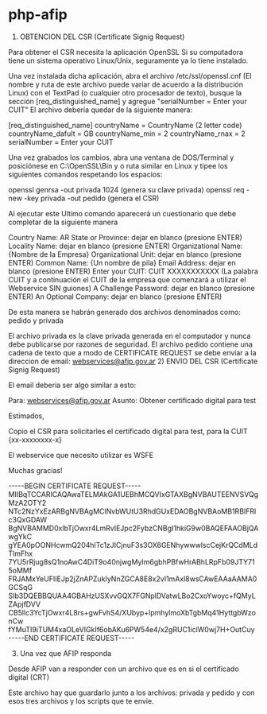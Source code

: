 # php-afip

1) OBTENCION DEL CSR (Certificate Signig Request) 

Para obtener el CSR necesita la aplicación OpenSSL
Si su computadora tiene un sistema operativo Linux/Unix, seguramente ya lo tiene instalado. 

Una vez instalada dicha aplicación, abra el archivo /etc/ssl/openssl.cnf (El nombre y ruta de este archivo puede variar de acuerdo a la distribución Linux) con el TextPad (o cualquier otro procesador de texto), busque la sección  [req_distinguished_name] y agregue "serialNumber = Enter your CUIT"
El archivo debería quedar de la siguiente manera:

[req_distinguished_name]
countryName = CountryName (2 letter code)
countryName_dafuIt = GB
countryName_min = 2
countryName_rnax = 2
serialNumber = Enter your CUIT

Una vez grabados los cambios, abra una ventana de DOS/Terminal y posiciónese en C:\OpenSSL\Bin y o ruta similar en Linux y tipee los siguientes comandos respetando los espacios:

openssl genrsa -out privada 1024 (genera su clave privada)
openssl req -new -key privada -out pedido (genera el CSR)

Al ejecutar este Ultimo comando aparecerá un cuestionario que debe completar de la siguiente manera

Country Name: AR
State or Province: dejar en blanco (presione ENTER)
Locality Name: dejar en blanco (presione ENTER)
Organizational Name: {Nombre de Ia Empresa}
Organizational Unit: dejar en blanco (presione ENTER)
Common Name: {Un nombre de pila}
Email Address: dejar en blanco (presione ENTER)
Enter your CUIT: CUIT XXXXXXXXXXX (La palabra CUIT y a continuación el CUIT de Ia empresa que comenzará a utilizar el Webservice SIN guiones)
A Challenge Password: dejar en blanco (presione ENTER)
An Optional Company: dejar en blanco (presione ENTER)

De esta manera se habrán generado dos archivos denominados como: pedido y privada

El archivo privada es la clave privada generada en el computador y nunca debe publicarse por razones de seguridad.
El archivo pedido contiene una cadena de texto que a modo de CERTIFICATE REQUEST se debe enviar a la direccion de email: webservices@afip.gov.ar
2) ENVIO DEL CSR (Certificate Signig Request) 

El email deberia ser algo similar a esto:

Para:	        webservices@afip.gov.ar
Asunto:	Obtener certificado digital para test

Estimados, 

Copio el CSR para solicitarles el certificado digital para test, para la CUIT {xx-xxxxxxxx-x}

El webservice que necesito utilizar es WSFE

Muchas gracias!


-----BEGIN CERTIFICATE REQUEST-----
MIIBqTCCARICAQAwaTELMAkGA1UEBhMCQVIxGTAXBgNVBAUTEENVSVQgMzA2OTY2
NTc2NzYxEzARBgNVBAgMClNvbWUtU3RhdGUxEDAOBgNVBAoMB1RBIFRlc3QxGDAW
BgNVBAMMD0xlbTjOwxr4LmRvIEJpc2FybzCNBgI1hkiG9w0BAQEFAAOBjQAwgYkC
gYEA0pOONHcwmQ204hlTc1zJICjnuF3s3OX6GENhywwwlscCejKrQCdMLdTlmFhx
7YU5rRjug8sQ1noAwC4DiT9o40njwgMyIm6gbhPBfwHrABhLRpFb09JTY715oMMf
FRJAMxYeUFIIEJp2jZnAPZukIyNnZGCA8E8x2vI1mAxl8wsCAwEAAaAAMA0GCSqG
SIb3DQEBBQUAA4GBAHzUSXvvGQX7FGNplDVatwLBo2CxoYwoyc+fQMyLZApjfDVV
CB5llc3YcTjOwxr4L8rs+gwFvhS4/XUbyp+lpmhylmoXbTgbMq41HyttgbWzonCw
fYMuTI9iTUM4xaOLeVIGkIf6obAKu6PW54e4/x2gRUC1iclW0wj7H+OutCuy
-----END CERTIFICATE REQUEST-----


3) Una vez que AFIP responda 

Desde AFIP van a responder con un archivo que es en si el certificado digital (CRT)

Este archivo hay que guardarlo junto a los archivos: privada y pedido y con esos tres archivos y los scripts que te envie.
